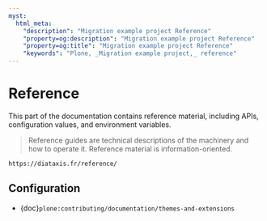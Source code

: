 ```yaml
---
myst:
  html_meta:
    "description": "Migration example project Reference"
    "property=og:description": "Migration example project Reference"
    "property=og:title": "Migration example project Reference"
    "keywords": "Plone, _Migration example project,_ reference"
---
```


# Reference

This part of the documentation contains reference material, including APIs, configuration values, and environment variables.

> Reference guides are technical descriptions of the machinery and how to operate it.
> Reference material is information-oriented.

```{seealso}
https://diataxis.fr/reference/
```

## Configuration

-   {doc}`plone:contributing/documentation/themes-and-extensions`

